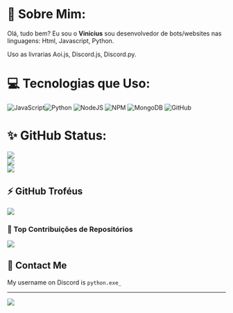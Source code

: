 # 💫 Sobre Mim:
Olá, tudo bem? Eu sou o **Vinicius** sou desenvolvedor de bots/websites nas linguagens: Html, Javascript, Python.

Uso as livrarias Aoi.js, Discord.js, Discord.py.

# 💻 Tecnologias que Uso:
![JavaScript](https://img.shields.io/badge/javascript-%23323330.svg?style=flat-square&logo=javascript&logoColor=%23F7DF1E)![Python](https://img.shields.io/badge/python-3670A0?style=flat-square&logo=python&logoColor=ffdd54) ![NodeJS](https://img.shields.io/badge/node.js-6DA55F?style=flat-square&logo=node.js&logoColor=white) ![NPM](https://img.shields.io/badge/NPM-%23CB3837.svg?style=flat-square&logo=npm&logoColor=white)
![MongoDB](https://img.shields.io/badge/MongoDB-%234ea94b.svg?style=flat-square&logo=mongodb&logoColor=white) ![GitHub](https://img.shields.io/badge/github-%23121011.svg?style=flat-square&logo=github&logoColor=white)
# ✨ GitHub Status:
![](https://github-readme-stats.vercel.app/api?username=ThisPythonJS&theme=react&hide_border=false&include_all_commits=true&count_private=true)<br/>
![](https://github-readme-streak-stats.herokuapp.com/?user=ThisPythonJS&theme=react&hide_border=false)<br/>
![](https://github-readme-stats.vercel.app/api/top-langs/?username=ThisPythonJS&theme=react&hide_border=false&include_all_commits=true&count_private=true&layout=compact)

## ⚡ GitHub Troféus
![](https://github-profile-trophy.vercel.app/?username=ThisPythonJS&theme=react&no-frame=true&no-bg=false&margin-w=4)

### 💛 Top Contribuições de Repositórios 
![](https://github-contributor-stats.vercel.app/api?username=ThisPythonJS&limit=5&theme=react&combine_all_yearly_contributions=true)

## 🎁 Contact Me
My username on Discord is `python.exe_`

---
[![](https://visitcount.itsvg.in/api?id=ThisPythonJS&icon=6&color=8)](https://visitcount.itsvg.in)

